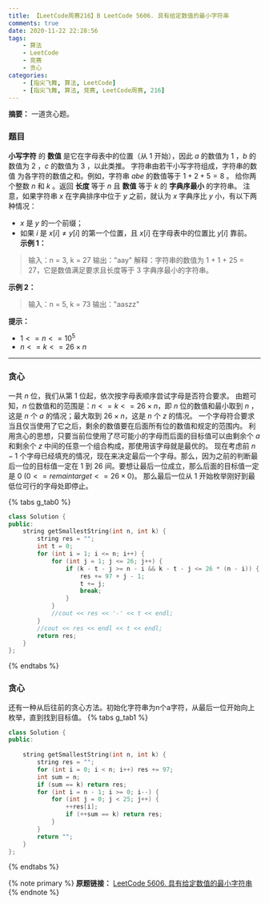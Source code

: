 ```yaml
---
title: 【LeetCode周赛216】B LeetCode 5606. 具有给定数值的最小字符串
comments: true
date: 2020-11-22 22:28:56
tags:
    - 算法
    - LeetCode
    - 竞赛
    - 贪心
categories:
    - [指尖飞舞, 算法, LeetCode]
    - [指尖飞舞, 算法, 竞赛, LeetCode周赛, 216]
---
```

__摘要：__
一道贪心题。
<!-- more -->

### 题目
__小写字符__ 的 __数值__ 是它在字母表中的位置（从 $1$ 开始），因此 $a$ 的数值为 $1$ ，$b$ 的数值为 $2$ ，$c$ 的数值为 $3$ ，以此类推。
字符串由若干小写字符组成，字符串的数值 为各字符的数值之和。例如，字符串 $abe$ 的数值等于 $1 + 2 + 5 = 8$ 。
给你两个整数 $n$ 和 $k$ 。返回 __长度__ 等于 $n$ 且 __数值__ 等于 $k$ 的 __字典序最小__ 的字符串。
注意，如果字符串 $x$ 在字典排序中位于 $y$ 之前，就认为 $x$ 字典序比 $y$ 小，有以下两种情况：
+ $x$ 是 $y$ 的一个前缀；
+ 如果 $i$ 是 $x[i] \not= y[i]$ 的第一个位置，且 $x[i]$ 在字母表中的位置比 $y[i]$ 靠前。
 
__示例 1：__
> 输入：n = 3, k = 27
> 输出："aay"
> 解释：字符串的数值为 1 + 1 + 25 = 27，它是数值满足要求且长度等于 3 字典序最小的字符串。

__示例 2：__
> 输入：n = 5, k = 73
> 输出："aaszz"

__提示：__
+ $1 <= n <= 10^5$
+ $n <= k <= 26 \times n$
___

### 贪心

一共 $n$ 位，我们从第 $1$ 位起，依次按字母表顺序尝试字母是否符合要求。
由题可知，$n$ 位数值和的范围是：$n <= k <= 26 \times n$，即 $n$ 位的数值和最小取到 $n$ ，这是 $n$ 个 $a$ 的情况；最大取到 $26 \times n$，这是 $n$ 个 $z$ 的情况。
一个字母符合要求当且仅当使用了它之后，剩余的数值要在后面所有位的数值和规定的范围内。
利用贪心的思想，只要当前位使用了尽可能小的字母而后面的目标值可以由剩余个 $a$ 和剩余个 $z$ 中间的任意一个组合构成，那使用该字母就是最优的。
现在考虑前 $n - 1$ 个字母已经填充的情况，现在来决定最后一个字母。那么，因为之前的判断最后一位的目标值一定在 $1$ 到 $26$ 间。要想让最后一位成立，那么后面的目标值一定是 $0$ ($0 <= remain target <= 26 \times 0$)。
那么最后一位从 $1$ 开始枚举刚好到最低位可行的字母处即停止。

{% tabs g_tab0 %}
<!-- tab C++ -->
```C++
class Solution {
public:
    string getSmallestString(int n, int k) {
        string res = "";
        int t = 0;
        for (int i = 1; i <= n; i++) {
            for (int j = 1; j <= 26; j++) {
                if (k - t - j >= n - i && k - t - j <= 26 * (n - i)) {
                    res += 97 + j - 1;
                    t += j;
                    break;
                }
            }
            //cout << res << '-' << t << endl;
        }
        //cout << res << endl << t << endl;
        return res;
    }
};
```
<!-- endtab -->
{% endtabs %}

### 贪心

还有一种从后往前的贪心方法。初始化字符串为n个a字符，从最后一位开始向上枚举，直到找到目标值。
{% tabs g_tab1 %}
<!-- tab C++ -->
```C++
class Solution {
public:
    
    string getSmallestString(int n, int k) {
        string res = "";
        for (int i = 0; i < n; i++) res += 97;
        int sum = n;
        if (sum == k) return res;
        for (int i = n - 1; i >= 0; i--) {
            for (int j = 0; j < 25; j++) {
                ++res[i];
                if (++sum == k) return res;
            }
        }
        return "";
    }
};
```
<!-- endtab -->
{% endtabs %}

{% note primary %}
__原题链接：__ [LeetCode 5606. 具有给定数值的最小字符串](https://leetcode-cn.com/problems/smallest-string-with-a-given-numeric-value/)
{% endnote %}